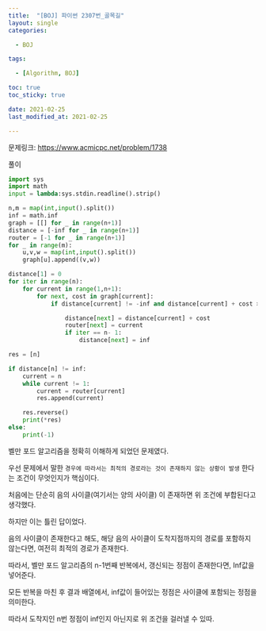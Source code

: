 ```yaml
---
title:  "[BOJ] 파이썬 2307번_골목길"
layout: single
categories: 

  - BOJ

tags:

  - [Algorithm, BOJ]

toc: true
toc_sticky: true

date: 2021-02-25
last_modified_at: 2021-02-25

---
```




문제링크: https://www.acmicpc.net/problem/1738

풀이

```python
import sys
import math
input = lambda:sys.stdin.readline().strip()

n,m = map(int,input().split())
inf = math.inf
graph = [[] for _ in range(n+1)]
distance = [-inf for _ in range(n+1)]
router = [-1 for _ in range(n+1)]
for _ in range(m):
    u,v,w = map(int,input().split())
    graph[u].append((v,w))

distance[1] = 0
for iter in range(n):
    for current in range(1,n+1):
        for next, cost in graph[current]:
            if distance[current] != -inf and distance[current] + cost > distance[next]:

                distance[next] = distance[current] + cost
                router[next] = current
                if iter == n- 1:
                    distance[next] = inf

res = [n]

if distance[n] != inf:
    current = n
    while current != 1:
        current = router[current]
        res.append(current)

    res.reverse()
    print(*res)
else:
    print(-1)
```



벨만 포드 알고리즘을 정확히 이해하게 되었던 문제였다.



우선 문제에서 말한 `경우에 따라서는 최적의 경로라는 것이 존재하지 않는 상황이 발생` 한다는 조건이 무엇인지가 핵심이다.

처음에는 단순히 음의 사이클(여기서는 양의 사이클) 이 존재하면 위 조건에 부합된다고 생각했다.

하지만 이는 틀린 답이었다.

음의 사이클이 존재한다고 해도, 해당 음의 사이클이 도착지점까지의 경로를 포함하지 않는다면, 여전히 최적의 경로가 존재한다.

따라서, 벨만 포드 알고리즘의 n-1번째 반복에서, 갱신되는 정점이 존재한다면, Inf값을 넣어준다. 

모든 반복을 마친 후 결과 배열에서, inf값이 들어있는 정점은 사이클에 포함되는 정점을 의미한다.

따라서 도착지인 n번 정점이 inf인지 아닌지로 위 조건을 걸러낼 수 있따.